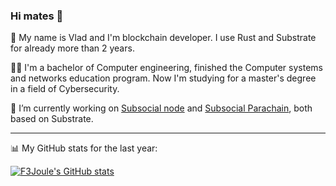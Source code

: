 ### Hi mates 👋

🌱 My name is Vlad and I'm blockchain developer. I use Rust and Substrate for already more than 2 years.

🧑‍🎓 I'm a bachelor of Computer engineering, finished the Computer systems and networks education program. Now I'm studying for a master's degree in a field of Cybersecurity.

🔭 I’m currently working on [Subsocial node](https://github.com/dappforce/subsocial-node/) and [Subsocial Parachain](https://github.com/dappforce/subsocial-parachain), both based on Substrate.

---
📊 My GitHub stats for the last year:

[![F3Joule's GitHub stats](https://github-readme-stats.vercel.app/api?username=f3joule&theme=dracula&show_icons=true&count_private=true&hide_title=true)](https://github.com/f3joule/f3joule)
